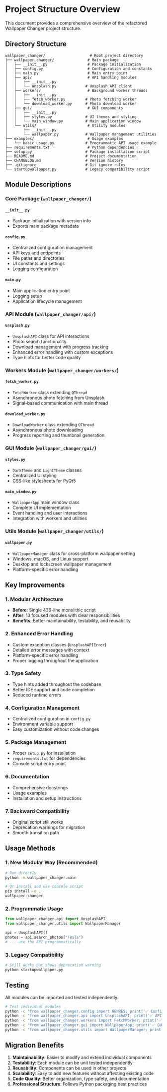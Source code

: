 # Project Structure Overview

This document provides a comprehensive overview of the refactored Wallpaper Changer project structure.

## Directory Structure

```
wallpaper_changer/                    # Root project directory
├── wallpaper_changer/               # Main package
│   ├── __init__.py                  # Package initialization
│   ├── config.py                    # Configuration and constants
│   ├── main.py                      # Main entry point
│   ├── api/                         # API handling modules
│   │   ├── __init__.py
│   │   └── unsplash.py             # Unsplash API client
│   ├── workers/                     # Background worker threads
│   │   ├── __init__.py
│   │   ├── fetch_worker.py         # Photo fetching worker
│   │   └── download_worker.py      # Photo download worker
│   ├── gui/                         # GUI components
│   │   ├── __init__.py
│   │   ├── styles.py               # UI themes and styling
│   │   └── main_window.py          # Main application window
│   └── utils/                       # Utility modules
│       ├── __init__.py
│       └── wallpaper.py            # Wallpaper management utilities
├── examples/                        # Usage examples
│   └── basic_usage.py              # Programmatic API usage example
├── requirements.txt                 # Python dependencies
├── setup.py                        # Package installation script
├── README.md                       # Project documentation
├── CHANGELOG.md                    # Version history
├── .gitignore                      # Git ignore rules
└── startupwallpaper.py             # Legacy compatibility script
```

## Module Descriptions

### Core Package (`wallpaper_changer/`)

#### `__init__.py`
- Package initialization with version info
- Exports main package metadata

#### `config.py`
- Centralized configuration management
- API keys and endpoints
- File paths and directories
- UI constants and settings
- Logging configuration

#### `main.py`
- Main application entry point
- Logging setup
- Application lifecycle management

### API Module (`wallpaper_changer/api/`)

#### `unsplash.py`
- `UnsplashAPI` class for API interactions
- Photo search functionality
- Download management with progress tracking
- Enhanced error handling with custom exceptions
- Type hints for better code quality

### Workers Module (`wallpaper_changer/workers/`)

#### `fetch_worker.py`
- `FetchWorker` class extending `QThread`
- Asynchronous photo fetching from Unsplash
- Signal-based communication with main thread

#### `download_worker.py`
- `DownloadWorker` class extending `QThread`
- Asynchronous photo downloading
- Progress reporting and thumbnail generation

### GUI Module (`wallpaper_changer/gui/`)

#### `styles.py`
- `DarkTheme` and `LightTheme` classes
- Centralized UI styling
- CSS-like stylesheets for PyQt5

#### `main_window.py`
- `WallpaperApp` main window class
- Complete UI implementation
- Event handling and user interactions
- Integration with workers and utilities

### Utils Module (`wallpaper_changer/utils/`)

#### `wallpaper.py`
- `WallpaperManager` class for cross-platform wallpaper setting
- Windows, macOS, and Linux support
- Desktop and lockscreen wallpaper management
- Platform-specific error handling

## Key Improvements

### 1. Modular Architecture
- **Before**: Single 436-line monolithic script
- **After**: 13 focused modules with clear responsibilities
- **Benefits**: Better maintainability, testability, and reusability

### 2. Enhanced Error Handling
- Custom exception classes (`UnsplashAPIError`)
- Detailed error messages with context
- Platform-specific error handling
- Proper logging throughout the application

### 3. Type Safety
- Type hints added throughout the codebase
- Better IDE support and code completion
- Reduced runtime errors

### 4. Configuration Management
- Centralized configuration in `config.py`
- Environment variable support
- Easy customization without code changes

### 5. Package Management
- Proper `setup.py` for installation
- `requirements.txt` for dependencies
- Console script entry point

### 6. Documentation
- Comprehensive docstrings
- Usage examples
- Installation and setup instructions

### 7. Backward Compatibility
- Original script still works
- Deprecation warnings for migration
- Smooth transition path

## Usage Methods

### 1. New Modular Way (Recommended)
```bash
# Run directly
python -m wallpaper_changer.main

# Or install and use console script
pip install -e .
wallpaper-changer
```

### 2. Programmatic Usage
```python
from wallpaper_changer.api import UnsplashAPI
from wallpaper_changer.utils import WallpaperManager

api = UnsplashAPI()
photos = api.search_photos("Tesla")
# ... use the API programmatically
```

### 3. Legacy Compatibility
```bash
# Still works but shows deprecation warning
python startupwallpaper.py
```

## Testing

All modules can be imported and tested independently:

```bash
# Test individual modules
python -c "from wallpaper_changer.config import GENRES; print('✅ Config OK')"
python -c "from wallpaper_changer.api import UnsplashAPI; print('✅ API OK')"
python -c "from wallpaper_changer.workers import FetchWorker; print('✅ Workers OK')"
python -c "from wallpaper_changer.gui import WallpaperApp; print('✅ GUI OK')"
python -c "from wallpaper_changer.utils import WallpaperManager; print('✅ Utils OK')"
```

## Migration Benefits

1. **Maintainability**: Easier to modify and extend individual components
2. **Testability**: Each module can be unit tested independently
3. **Reusability**: Components can be used in other projects
4. **Scalability**: Easy to add new features without affecting existing code
5. **Code Quality**: Better organization, type safety, and documentation
6. **Professional Structure**: Follows Python packaging best practices
